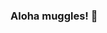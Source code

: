 ### Aloha muggles! 👋


<!--
**bipinu/bipinu** is a ✨ _special_ ✨ repository because its `README.md` (this file) appears on your GitHub profile.

I am hacker, experimenter, and a storyteller based out on Amsterdam, NL.
Currently working as an Architecht at TransIP BV, and 

Here are some ideas to get you started:

- 🔭 I’m currently working on ...
- 🌱 I’m currently learning ...
- 👯 I’m looking to collaborate on ...
- 🤔 I’m looking for help with ...
- 💬 Ask me about ...
- 📫 How to reach me: ...
- 😄 Pronouns: ...
- ⚡ Fun fact: ...
-->

